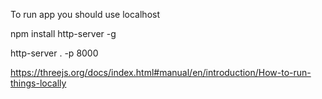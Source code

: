To run app you should use localhost

npm install http-server -g

http-server . -p 8000


https://threejs.org/docs/index.html#manual/en/introduction/How-to-run-things-locally